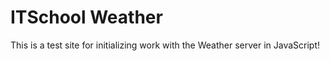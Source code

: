 <h1>ITSchool Weather</h1>

This is a test site for initializing work with the Weather server in JavaScript!
